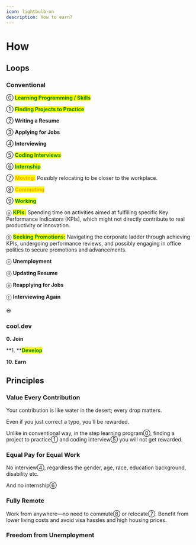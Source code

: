 ```yaml
---
icon: lightbulb-on
description: How to earn?
---
```


# How

## Loops

### Conventional

⓪ <mark style="color:green;">**Learning Programming / Skills**</mark>

① <mark style="color:green;">**Finding Projects to Practice**</mark>

② **Writing a Resume**

③ **Applying for Jobs**

④ **Interviewing**

⑤ <mark style="color:green;">**Coding Interviews**</mark>

⑥ <mark style="color:green;">**Internship**</mark>

⑦ <mark style="color:orange;">**Moving:**</mark> Possibly relocating to be closer to the workplace.

⑧ <mark style="color:orange;">**Commuting**</mark>

⑨ <mark style="color:green;">**Working**</mark>

ⓐ <mark style="color:green;">**KPIs:**</mark> <mark style="color:green;"></mark> Spending time on activities aimed at fulfilling specific Key Performance Indicators (KPIs), which might not directly contribute to real productivity or innovation.

ⓑ <mark style="color:green;">**Seeking Promotions:**</mark>  Navigating the corporate ladder through achieving KPIs, undergoing performance reviews, and possibly engaging in office politics to secure promotions and advancements.

ⓒ **Unemployment**

ⓓ **Updating Resume**

ⓔ **Reapplying for Jobs**

ⓕ **Interviewing Again**

#### ♾️

### cool.dev

**0️. Join**

**1️. **<mark style="color:green;">**Develop**</mark>

**10. Earn**

## Principles

### Value Every Contribution

Your contribution is like water in the desert; every drop matters.&#x20;

Even if you just correct a typo, you'll be rewarded.

Unlike in conventional way, in the step learning program⓪, finding a project to practice① and coding interview⑤ you will not get rewarded.

### Equal Pay for Equal Work

No interview④, regardless the gender, age, race, education background, disability etc.

And no internship⑥

### Fully Remote

Work from anywhere—no need to commute⑧ or relocate⑦. Benefit from lower living costs and avoid visa hassles and high housing prices.

### Freedom from Unemployment

